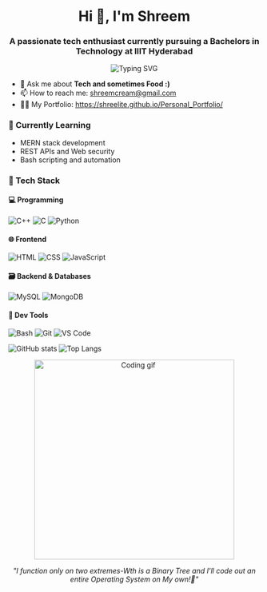 <h1 align="center">Hi 👋, I'm Shreem</h1>
<h3 align="center">A passionate tech enthusiast currently pursuing a Bachelors in Technology at IIIT Hyderabad</h3>
<p align="center">
  <img src="https://readme-typing-svg.herokuapp.com?font=Fira+Code&size=24&pause=1000&color=F7F7F7&center=true&vCenter=true&width=435&lines=Hi+there+👋+I'm+Shreem;I+love+to+code+💻;C%2B%2B+|+Python+|+Web+Dev+|+Bash" alt="Typing SVG" />
</p>



- 💬 Ask me about **Tech and sometimes Food :)**
- 📫 How to reach me: shreemcream@gmail.com
- 👨‍💻 My Portfolio: https://shreelite.github.io/Personal_Portfolio/

### 🌱 Currently Learning
- MERN stack development
- REST APIs and Web security
- Bash scripting and automation

### 🔧 Tech Stack

#### 💻 Programming
![C++](https://img.shields.io/badge/-C++-00599C?style=flat-square&logo=c%2B%2B&logoColor=white)
![C](https://img.shields.io/badge/-C-00599C?style=flat-square&logo=c&logoColor=white)
![Python](https://img.shields.io/badge/-Python-3776AB?style=flat-square&logo=python&logoColor=white)

#### 🌐 Frontend
![HTML](https://img.shields.io/badge/-HTML5-E34F26?style=flat-square&logo=html5&logoColor=white)
![CSS](https://img.shields.io/badge/-CSS3-1572B6?style=flat-square&logo=css3&logoColor=white)
![JavaScript](https://img.shields.io/badge/-JavaScript-F7DF1E?style=flat-square&logo=javascript&logoColor=black)

#### 🗃️ Backend & Databases
![MySQL](https://img.shields.io/badge/-MySQL-4479A1?style=flat-square&logo=mysql&logoColor=white)
![MongoDB](https://img.shields.io/badge/-MongoDB-47A248?style=flat-square&logo=mongodb&logoColor=white)

#### 🐚 Dev Tools
![Bash](https://img.shields.io/badge/-Bash-4EAA25?style=flat-square&logo=gnu-bash&logoColor=white)
![Git](https://img.shields.io/badge/-Git-F05032?style=flat-square&logo=git&logoColor=white)
![VS Code](https://img.shields.io/badge/-VS%20Code-007ACC?style=flat-square&logo=visual-studio-code&logoColor=white)


![GitHub stats](https://github-readme-stats.vercel.app/api?username=ShreeLite&show_icons=true&theme=tokyonight)
![Top Langs](https://github-readme-stats.vercel.app/api/top-langs/?username=ShreeLite&layout=compact&theme=tokyonight)

<p align="center">
  <img src="https://media.giphy.com/media/LmNwrBhejkK9EFP504/giphy.gif" width="400" alt="Coding gif"/>
</p>

<p align="center"><i>"I function only on two extremes-Wth is a Binary Tree and I'll code out an entire Operating System on My own!😤"</i></p>


